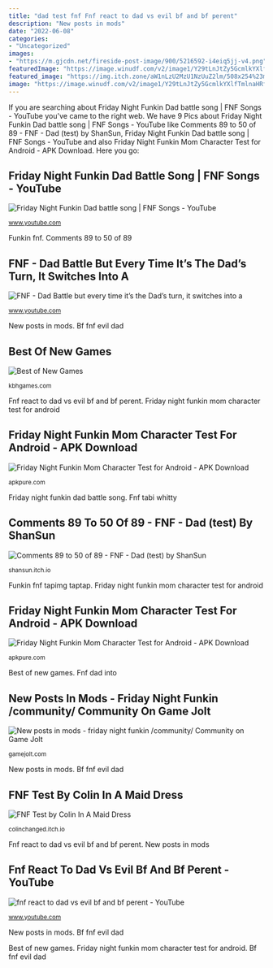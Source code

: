 ```yaml
---
title: "dad test fnf Fnf react to dad vs evil bf and bf perent"
description: "New posts in mods"
date: "2022-06-08"
categories:
- "Uncategorized"
images:
- "https://m.gjcdn.net/fireside-post-image/900/5216592-i4eiq5jj-v4.png"
featuredImage: "https://image.winudf.com/v2/image1/Y29tLnJtZy5GcmlkYXlfTmlnaHRfRnVua2luX01vbV9zY3JlZW5fNl8xNjIxMzgwMzYzXzAyNQ/screen-6.jpg?h=710&amp;fakeurl=1&amp;type=.jpg"
featured_image: "https://img.itch.zone/aW1nLzU2MzU1NzUuZ2lm/508x254%23mb/OG10aD.gif"
image: "https://image.winudf.com/v2/image1/Y29tLnJtZy5GcmlkYXlfTmlnaHRfRnVua2luX01vbV9zY3JlZW5fOV8xNjIxMzgwMzY0XzAyMg/screen-9.jpg?fakeurl=1&amp;type=.jpg"
---
```


If you are searching about Friday Night Funkin Dad battle song | FNF Songs - YouTube you've came to the right web. We have 9 Pics about Friday Night Funkin Dad battle song | FNF Songs - YouTube like Comments 89 to 50 of 89 - FNF - Dad (test) by ShanSun, Friday Night Funkin Dad battle song | FNF Songs - YouTube and also Friday Night Funkin Mom Character Test for Android - APK Download. Here you go:

## Friday Night Funkin Dad Battle Song | FNF Songs - YouTube

![Friday Night Funkin Dad battle song | FNF Songs - YouTube](https://i.ytimg.com/vi/8vecbVLylW8/maxresdefault.jpg "Funkin fnf")

<small>www.youtube.com</small>

Funkin fnf. Comments 89 to 50 of 89

## FNF - Dad Battle But Every Time It’s The Dad’s Turn, It Switches Into A

![FNF - Dad Battle but every time it’s the Dad’s turn, it switches into a](https://i.ytimg.com/vi/Wu9FmXHIPVQ/hqdefault.jpg "Friday night funkin mom character test for android")

<small>www.youtube.com</small>

New posts in mods. Bf fnf evil dad

## Best Of New Games

![Best of New Games](https://img.kbhgames.com/2021/06/fnf-tabi-vs-whitty.png "Friday night funkin dad battle song")

<small>kbhgames.com</small>

Fnf react to dad vs evil bf and bf perent. Friday night funkin mom character test for android

## Friday Night Funkin Mom Character Test For Android - APK Download

![Friday Night Funkin Mom Character Test for Android - APK Download](https://image.winudf.com/v2/image1/Y29tLnJtZy5GcmlkYXlfTmlnaHRfRnVua2luX01vbV9zY3JlZW5fNl8xNjIxMzgwMzYzXzAyNQ/screen-6.jpg?h=710&amp;fakeurl=1&amp;type=.jpg "Fnf tabi whitty")

<small>apkpure.com</small>

Friday night funkin dad battle song. Fnf tabi whitty

## Comments 89 To 50 Of 89 - FNF - Dad (test) By ShanSun

![Comments 89 to 50 of 89 - FNF - Dad (test) by ShanSun](https://img.itch.zone/aW1nLzUxNDQwNTkucG5n/original/quLBQh.png "Friday night funkin dad battle song")

<small>shansun.itch.io</small>

Funkin fnf tapimg taptap. Friday night funkin mom character test for android

## Friday Night Funkin Mom Character Test For Android - APK Download

![Friday Night Funkin Mom Character Test for Android - APK Download](https://image.winudf.com/v2/image1/Y29tLnJtZy5GcmlkYXlfTmlnaHRfRnVua2luX01vbV9zY3JlZW5fOV8xNjIxMzgwMzY0XzAyMg/screen-9.jpg?fakeurl=1&amp;type=.jpg "Comments 89 to 50 of 89")

<small>apkpure.com</small>

Best of new games. Fnf dad into

## New Posts In Mods - Friday Night Funkin /community/ Community On Game Jolt

![New posts in mods - friday night funkin /community/ Community on Game Jolt](https://m.gjcdn.net/fireside-post-image/900/5216592-i4eiq5jj-v4.png "Fnf dad into")

<small>gamejolt.com</small>

New posts in mods. Bf fnf evil dad

## FNF Test By Colin In A Maid Dress

![FNF Test by Colin In A Maid Dress](https://img.itch.zone/aW1nLzU2MzU1NzUuZ2lm/508x254%23mb/OG10aD.gif "Bf fnf evil dad")

<small>colinchanged.itch.io</small>

Fnf react to dad vs evil bf and bf perent. New posts in mods

## Fnf React To Dad Vs Evil Bf And Bf Perent - YouTube

![fnf react to dad vs evil bf and bf perent - YouTube](https://i.ytimg.com/vi/KOuaPYAbleE/maxresdefault.jpg "Friday night funkin mom character test for android")

<small>www.youtube.com</small>

New posts in mods. Bf fnf evil dad

Best of new games. Friday night funkin mom character test for android. Bf fnf evil dad
